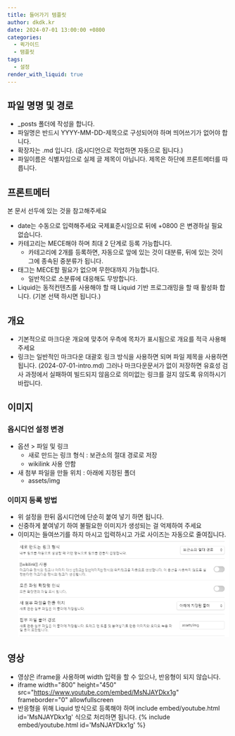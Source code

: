 ```yaml
---
title: 들어가기 템플릿
author: dkdk.kr
date: 2024-07-01 13:00:00 +0800
categories:
  - 퀵가이드
  - 탬플릿
tags:
  - 설정
render_with_liquid: true
---
```


## 파일 명명 및 경로

- _posts 폴더에 작성을 합니다.
- 파일명은 반드시 YYYY-MM-DD-제목으로 구성되어야 하며 띄어쓰기가 없어야 합니다.
- 확장자는 .md 입니다. (옵시디언으로 작업하면 자동으로 됩니다.)
- 파일이름은 식별자임으로 실제 글 제목이 아닙니다. 제목은 하단에 프론트메터를 따릅니다.

## 프론트메터

본 문서 선두에 있는 것을 참고해주세요

- date는 수동으로 입력해주세요 국제표준시임으로 뒤에 +0800 은 변경하실 필요 없습니다.
- 카테고리는 MECE해야 하며 최대 2 단계로 등록 가능합니다.
	- 카테고리에 2개를 등록하면,  자동으로 앞에 있는 것이 대분류, 뒤에 있는 것이 그에 종속된 중분류가 됩니다. 
- 태그는 MECE할 필요가 없으며 무한대까지 가능합니다.
	- 일반적으로 소분류에 대응해도 무방합니다.
- Liquid는 동적컨텐츠를 사용해야 할 때 Liquid 기반 프로그래밍을 할 때 활성화 합니다. (기본 선택 하시면 됩니다.)

## 개요

- 기본적으로 마크다운 개요에 맞추어 우측에 목차가 표시됨으로 개요를 적극 사용해 주세요
- 링크는 일반적인 마크다운 대괄호 링크 방식을 사용하면 되며 파일 제목을 사용하면 됩니다. (2024-07-01-intro.md) 그러나 마크다운문서가 없이 저장하면 유효성 검사 과정에서 실패하여 빌드되지 않음으로 의미없는 링크를 걸지 않도록 유의하시기 바랍니다.

## 이미지

### 옵시디언 설정 변경
- 옵션 > 파일 및 링크 
	- 새로 만드는 링크 형식 : 보관소의 절대 경로로 저장
	- wikilink 사용 안함
- 새 첨부 파일을 만들 위치 : 아래에 지정된 폴더
	- assets/img

### 이미지 등록 방법
- 위 설정을 한뒤 옵시디언에 단순히 붙여 넣기 하면 됩니다.
- 신중하게 붙여넣기 하여 불필요한 이미지가 생성되는 걸 억제하여 주세요
- 이미지는 들여쓰기를 하지 마시고 입력하시고 가로 사이즈는 자동으로 줄여집니다.
![](assets/img/Pasted%20image%2020240709200029.png)

## 영상
- 영상은 iframe을 사용하며 width 입력을 할 수 있으나, 반응형이 되지 않습니다.
- iframe width="800" height="450" src="https://www.youtube.com/embed/MsNJAYDkx1g" frameborder="0" allowfullscreen
- 반응형을 위해 Liquid 방식으로 등록해야 하며 include embed/youtube.html id='MsNJAYDkx1g' 식으로 처리하면 됩니다.
{% include embed/youtube.html id='MsNJAYDkx1g' %}